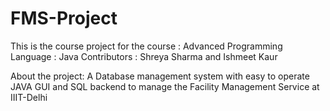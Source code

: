 # FMS-Project
This is the course project for the course : Advanced Programming 
Language : Java
Contributors : Shreya Sharma and Ishmeet Kaur

About the project:
A Database management system with easy to operate JAVA GUI and SQL backend to manage the Facility Management Service at IIIT-Delhi
